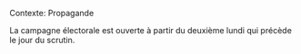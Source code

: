 Contexte: Propagande

La campagne électorale est ouverte à partir du deuxième lundi qui précède le jour du scrutin.